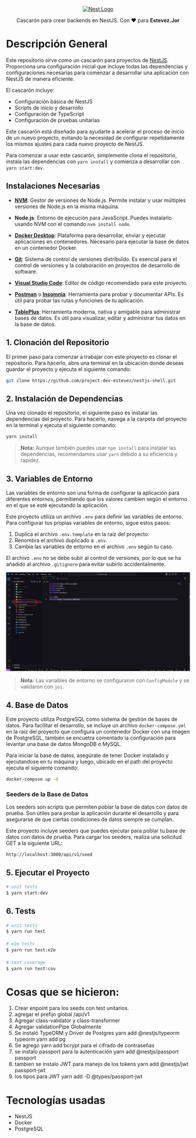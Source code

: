 <p align="center">
  <a href="http://nestjs.com/" target="blank"><img src="https://nestjs.com/img/logo-small.svg" width="200" alt="Nest Logo" /></a>
</p>

<p align="center">
  Cascarón para crear backends en NestJS. Con ❤️ para <b>Estevez.Jor</b>
</p>

# Descripción General

Este repositorio sirve como un cascarón para proyectos de [NestJS](https://github.com/nestjs/nest). Proporciona una configuración inicial que incluye todas las dependencias y configuraciones necesarias para comenzar a desarrollar una aplicación con NestJS de manera eficiente.

El cascarón incluye:

- Configuración básica de NestJS
- Scripts de inicio y desarrollo
- Configuración de TypeScript
- Configuración de pruebas unitarias

Este cascarón está diseñado para ayudarte a acelerar el proceso de inicio de un nuevo proyecto, evitando la necesidad de configurar repetidamente los mismos ajustes para cada nuevo proyecto de NestJS.

Para comenzar a usar este cascarón, simplemente clona el repositorio, instala las dependencias con `yarn install` y comienza a desarrollar con `yarn start:dev`.

## Instalaciones Necesarias

- [**NVM**](https://github.com/nvm-sh/nvm#installing-and-updating): Gestor de versiones de Node.js. Permite instalar y usar múltiples versiones de Node.js en la misma máquina.

- **Node.js**: Entorno de ejecución para JavaScript. Puedes instalarlo usando NVM con el comando `nvm install node`.

- [**Docker Desktop**](https://www.docker.com/products/docker-desktop): Plataforma para desarrollar, enviar y ejecutar aplicaciones en contenedores. Necesario para ejecutar la base de datos en un contenedor Docker.

- [**Git**](https://git-scm.com/downloads): Sistema de control de versiones distribuido. Es esencial para el control de versiones y la colaboración en proyectos de desarrollo de software.

- [**Visual Studio Code**](https://code.visualstudio.com/download): Editor de código recomendado para este proyecto.

- [**Postman**](https://www.postman.com/downloads/) o [**Insomnia**](https://insomnia.rest/download): Herramienta para probar y documentar APIs. Es útil para probar las rutas y funciones de tu aplicación.

- [**TablePlus**](https://tableplus.com/download): Herramienta moderna, nativa y amigable para administrar bases de datos. Es útil para visualizar, editar y administrar tus datos en la base de datos.

## 1. Clonación del Repositorio

El primer paso para comenzar a trabajar con este proyecto es clonar el repositorio. Para hacerlo, abre una terminal en la ubicación donde deseas guardar el proyecto y ejecuta el siguiente comando:

```bash
git clone https://github.com/project-dev-estevez/nestjs-shell.git
```

## 2. Instalación de Dependencias

Una vez clonado el repositorio, el siguiente paso es instalar las dependencias del proyecto. Para hacerlo, navega a la carpeta del proyecto en la terminal y ejecuta el siguiente comando:

```bash
yarn install
```
> **Nota:** Aunque también puedes usar `npm install` para instalar las dependencias, recomendamos usar `yarn` debido a su eficiencia y rapidez.


## 3. Variables de Entorno

Las variables de entorno son una forma de configurar la aplicación para diferentes entornos, permitiendo que los valores cambien según el entorno en el que se esté ejecutando la aplicación.

Este proyecto utiliza un archivo `.env` para definir las variables de entorno. Para configurar tus propias variables de entorno, sigue estos pasos:

1. Duplica el archivo `.env.template` en la raíz del proyecto.
2. Renombra el archivo duplicado a `.env`.
3. Cambia las variables de entorno en el archivo `.env` según tu caso.

El archivo `.env` no se debe subir al control de versiones, por lo que se ha añadido al archivo `.gitignore` para evitar subirlo accidentalmente.

![Screnshot](image.png)

> **Nota:** Las variables de entorno se configuraron con `ConfigModule` y se validaron con `joi`.

## 4. Base de Datos

Este proyecto utiliza PostgreSQL como sistema de gestión de bases de datos. Para facilitar el desarrollo, se incluye un archivo `docker-compose.yml` en la raiz del proyecto que configura un contenedor Docker con una imagen de PostgreSQL, también se encuetra comentado la configuración para levantar una base de datos MongoDB o MySQL.

Para iniciar la base de datos, asegúrate de tener Docker instalado y ejecutandose en tu máquina y luego, ubicado en el path del proyecto ejecuta el siguiente comando:

```bash
docker-compose up -d
```

### Seeders de la Base de Datos

Los seeders son scripts que permiten poblar la base de datos con datos de prueba. Son útiles para probar la aplicación durante el desarrollo y para asegurarse de que ciertas condiciones de datos siempre se cumplan.

Este proyecto incluye seeders que puedes ejecutar para poblar tu base de datos con datos de prueba. Para cargar los seeders, realiza una solicitud GET a la siguiente URL:

```http
http://localhost:3000/api/v1/seed
```

## 5. Ejecutar el Proyecto

```bash
# unit tests
$ yarn start:dev
```

## 6. Tests

```bash
# unit tests
$ yarn run test

# e2e tests
$ yarn run test:e2e

# test coverage
$ yarn run test:cov
```


# Cosas que se hicieron:
1. Crear enpoint para los seeds con test unitarios.
2. agregar el prefijo global /api/v1
3. Agregar class-validator y class-transformer
4. Agregar validationPipe Globalmente
5. Se instaló TypeORM y Driver de Postgres
yarn add @nestjs/typeorm typeorm
yarn add pg
6. Se agrego yarn add bcrypt para el cifrado de contraseñas
7. se instalo passport para la autenticación
yarn add @nestjs/passport passport
8. tambien se instalo JWT para manejo de los tokens
yarn add @nestjs/jwt passport-jwt
9. los tipos para JWT
yarn add -D @types/passport-jwt


# Tecnologías usadas
* NestJS
* Docker
* PostgreSQL





<!-- 








## Test

```bash
# unit tests
$ yarn run test

# e2e tests
$ yarn run test:e2e

# test coverage
$ yarn run test:cov
```

## Support

Nest is an MIT-licensed open source project. It can grow thanks to the sponsors and support by the amazing backers. If you'd like to join them, please [read more here](https://docs.nestjs.com/support).

## Stay in touch

- Author - [Kamil Myśliwiec](https://kamilmysliwiec.com)
- Website - [https://nestjs.com](https://nestjs.com/)
- Twitter - [@nestframework](https://twitter.com/nestframework) -->



<!-- ## License

Nest is [MIT licensed](LICENSE). -->
